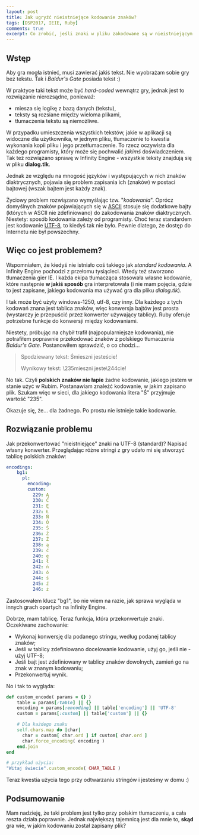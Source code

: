 ```yaml
---
layout: post
title: Jak ugryźć nieistniejące kodowanie znaków?
tags: [DSP2017, IEIE, Ruby]
comments: true
excerpt: Co zrobić, jeśli znaki w pliku zakodowane są w nieistniejącym kodowaniu?
---
```


## Wstęp

Aby gra mogła istnieć, musi zawierać jakiś tekst. Nie wyobrażam sobie gry bez tekstu. Tak i *Baldur's Gate* posiada tekst :)

W praktyce taki tekst może być *hard-coded* wewnątrz gry, jednak jest to rozwiązanie nierozsądne, ponieważ:

- miesza się logikę z bazą danych (tekstu),
- teksty są rozsiane między wieloma plikami,
- tłumaczenia tekstu są niemożliwe.

W przypadku umieszczenia wszystkich tekstów, jakie w aplikacji są widoczne dla użytkownika, w jednym pliku, tłumaczenie to kwestia wykonania kopii pliku i jego przetłumaczenie. To rzecz oczywista dla każdego programisty, który może się pochwalić *jakimś* doświadczeniem. Tak też rozwiązano sprawę w Infinity Engine - wszystkie teksty znajdują się w pliku **dialog.tlk**.

Jednak ze względu na mnogość języków i występujących w nich znaków diaktrycznych, pojawia się problem zapisania ich (znaków) w postaci bajtowej (wszak bajtem jest każdy znak).

Życiowy problem rozwiązano wymyślając tzw. "*kodowania*". Oprócz domyślnych znaków pojawiających się w [ASCII](https://pl.wikipedia.org/wiki/ASCII) stosuje się dodatkowe bajty (których w ASCII nie zdefiniowano) do zakodowania znaków diaktrycznych. Niestety: sposób kodowania zależy od programisty. Choć teraz standardem jest kodowanie [UTF-8](https://pl.wikipedia.org/wiki/UTF-8), to kiedyś tak nie było. Pewnie dlatego, że dostęp do Internetu nie był powszechny. 

## Więc co jest problemem?

Wspomniałem, że kiedyś nie istniało coś takiego jak *standard kodowania*. A Infinity Engine pochodzi z przełomu tysiącleci. Wtedy też stworzono tłumaczenia gier IE. I każda ekipa tłumacząca stosowała własne kodowanie, które następnie **w jakiś sposób** gra interpretowała (i nie mam pojęcia, gdzie to jest zapisane, jakiego kodowania ma używać gra dla pliku *dialog.tlk*).

I tak może być użyty windows-1250, utf-8, czy inny. Dla każdego z tych kodowań znana jest tablica znaków, więc konwersja bajtów jest prosta (wystarczy je przepuścić przez konwerter używający tablicy). Ruby oferuje potrzebne funkcje do konwersji między kodowaniami.

Niestety, próbując na chybił trafił (najpopularniejsze kodowania), nie potrafiłem poprawnie przekodować znaków z polskiego tłumaczenia *Baldur's Gate*. Postanowiłem sprawdzić, o co chodzi...

> Spodziewany tekst:
> Śmieszni jesteście!
> 
> Wynikowy tekst:
> \235mieszni jeste\244cie!

No tak. Czyli **polskich znaków nie łapie** żadne kodowanie, jakiego jestem w stanie użyć w Rubim. Postanawiam znaleźć kodowanie, w jakim zapisano plik. Szukam więc w sieci, dla jakiego kodowania litera "Ś" przyjmuje wartość "235".

Okazuje się, że... dla żadnego. Po prostu nie istnieje takie kodowanie.

## Rozwiązanie problemu

Jak przekonwertować "nieistniejące" znaki na UTF-8 (standard)? Napisać własny konwerter. Przeglądając różne stringi z gry udało mi się stworzyć tablicę polskich znaków:

```yaml
encodings:
    bg1:
      pl:
        encoding:
        custom:
          229: Ą
          230: Ć
          231: Ę
          232: Ł
          233: Ń
          234: Ó
          235: Ś
          236: Ź
          237: Ż
          238: ą
          239: ć
          240: ę
          241: ł
          242: ń
          243: ó
          244: ś
          245: ź
          246: ż
```

Zastosowałem klucz "bg1", bo nie wiem na razie, jak sprawa wygląda w innych grach opartych na Infinity Engine.

Dobrze, mam tablicę. Teraz funkcja, która przekonwertuje znaki. Oczekiwane zachowanie:

- Wykonaj konwersję dla podanego stringu, według podanej tablicy znaków;
- Jeśli w tablicy zdefiniowano docelowanie kodowanie, użyj go, jeśli nie - użyj UTF-8;
- Jeśli bajt jest zdefiniowany w tablicy znaków dowolnych, zamień go na znak w znanym kodowaniu;
- Przekonwertuj wynik.

No i tak to wygląda:

```ruby
def custom_encode( params = {} )
    table = params[:table] || {}
    encoding = params[:encoding] || table['encoding'] || 'UTF-8'
    custom = params[:custom] || table['custom'] || {}

    # Dla każdego znaku
    self.chars.map do |char|
      char = custom[ char.ord ] if custom[ char.ord ]
      char.force_encoding( encoding )
    end.join
end

# przykład użycia:
"Witaj świecie".custom_encode( CHAR_TABLE )
```

Teraz kwestia użycia tego przy odtwarzaniu stringów i jesteśmy w domu :)

## Podsumowanie

Mam nadzieję, że taki problem jest tylko przy polskim tłumaczeniu, a cała reszta działa poprawnie. Jednak największą tajemnicą jest dla mnie to, **skąd** gra wie, w jakim kodowaniu został zapisany plik?
